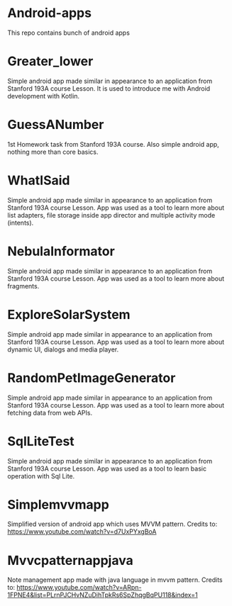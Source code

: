 # Android-apps
This repo contains bunch of android apps

# Greater_lower
Simple android app made similar in appearance to an application from Stanford 193A course Lesson.
It is used to introduce me with Android development with Kotlin.

# GuessANumber
1st Homework task from Stanford 193A course. 
Also simple android app, nothing more than core basics.

# WhatISaid
Simple android app made similar in appearance to an application from Stanford 193A course Lesson.
App was used as a tool to learn more about list adapters, file storage inside app director and multiple activity mode (intents). 

# NebulaInformator
Simple android app made similar in appearance to an application from Stanford 193A course Lesson.
App was used as a tool to learn more about fragments.

# ExploreSolarSystem
Simple android app made similar in appearance to an application from Stanford 193A course Lesson.
App was used as a tool to learn more about dynamic UI, dialogs and media player.

# RandomPetImageGenerator
Simple android app made similar in appearance to an application from Stanford 193A course Lesson.
App was used as a tool to learn more about fetching data from web APIs.

# SqlLiteTest
Simple android app made similar in appearance to an application from Stanford 193A course Lesson.
App was used as a tool to learn basic operation with Sql Lite.

# Simplemvvmapp
Simplified version of android app which uses MVVM pattern. 
Credits to: https://www.youtube.com/watch?v=d7UxPYxgBoA

# Mvvcpatternappjava
Note management app made with java language in mvvm pattern.
Credits to: https://www.youtube.com/watch?v=ARpn-1FPNE4&list=PLrnPJCHvNZuDihTpkRs6SpZhqgBqPU118&index=1


